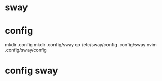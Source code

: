 # sway

# config

mkdir .config
mkdir .config/sway
cp /etc/sway/config  .config/sway
nvim .config/sway/config

# config sway




